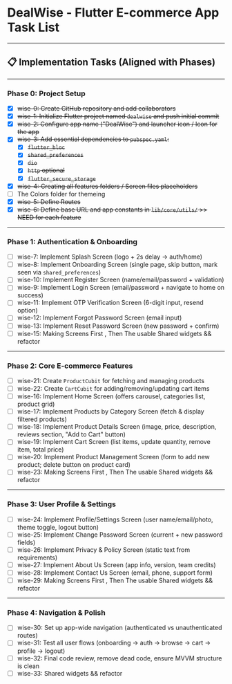 # DealWise - Flutter E-commerce App Task List

---

## 📋 Implementation Tasks (Aligned with Phases)

---

### **Phase 0: Project Setup**

-   [x] ~~wise-0: Create GitHub repository and add collaborators~~
-   [x] ~~wise-1: Initialize Flutter project named `dealwise` and push initial commit~~
-   [x] ~~wise-2: Configure app name ("DealWise") and launcher icon / Icon for the app~~
-   [x] ~~wise-3: Add essential dependencies to `pubspec.yaml`:~~
    -   [x] ~~`flutter_bloc`~~
    -   [x] ~~`shared_preferences`~~
    -   [x] ~~`dio`~~
    -   [x] ~~`http` optional~~
    -   [x] ~~`flutter_secure_storage`~~
-   [x] ~~wise-4: Creating all features folders / Screen files placeholders~~
-   [ ] The Colors folder for themeing
-   [x] ~~wise-5: Define Routes~~
-   [x] ~~wise-6: Define base URL and app constants in `lib/core/utils/` >> NEED for each feature~~

---

### **Phase 1: Authentication & Onboarding**

-   [ ] wise-7: Implement Splash Screen (logo + 2s delay → auth/home)
-   [ ] wise-8: Implement Onboarding Screen (single page, skip button, mark seen via `shared_preferences`)
-   [ ] wise-10: Implement Register Screen (name/email/password + validation)
-   [ ] wise-9: Implement Login Screen (email/password + navigate to home on success)
-   [ ] wise-11: Implement OTP Verification Screen (6-digit input, resend option)
-   [ ] wise-12: Implement Forgot Password Screen (email input)
-   [ ] wise-13: Implement Reset Password Screen (new password + confirm)
-   [ ] wise-15: Making Screens First , Then The usable Shared widgets && refactor

---

### **Phase 2: Core E-commerce Features**

-   [ ] wise-21: Create `ProductCubit` for fetching and managing products
-   [ ] wise-22: Create `CartCubit` for adding/removing/updating cart items
-   [ ] wise-16: Implement Home Screen (offers carousel, categories list, product grid)
-   [ ] wise-17: Implement Products by Category Screen (fetch & display filtered products)
-   [ ] wise-18: Implement Product Details Screen (image, price, description, reviews section, "Add to Cart" button)
-   [ ] wise-19: Implement Cart Screen (list items, update quantity, remove item, total price)
-   [ ] wise-20: Implement Product Management Screen (form to add new product; delete button on product card)
-   [ ] wise-23: Making Screens First , Then The usable Shared widgets && refactor

---

### **Phase 3: User Profile & Settings**

-   [ ] wise-24: Implement Profile/Settings Screen (user name/email/photo, theme toggle, logout button)
-   [ ] wise-25: Implement Change Password Screen (current + new password fields)
-   [ ] wise-26: Implement Privacy & Policy Screen (static text from requirements)
-   [ ] wise-27: Implement About Us Screen (app info, version, team credits)
-   [ ] wise-28: Implement Contact Us Screen (email, phone, support form)
-   [ ] wise-29: Making Screens First , Then The usable Shared widgets && refactor

---

### **Phase 4: Navigation & Polish**

-   [ ] wise-30: Set up app-wide navigation (authenticated vs unauthenticated routes)
-   [ ] wise-31: Test all user flows (onboarding → auth → browse → cart → profile → logout)
-   [ ] wise-32: Final code review, remove dead code, ensure MVVM structure is clean
-   [ ] wise-33: Shared widgets && refactor
